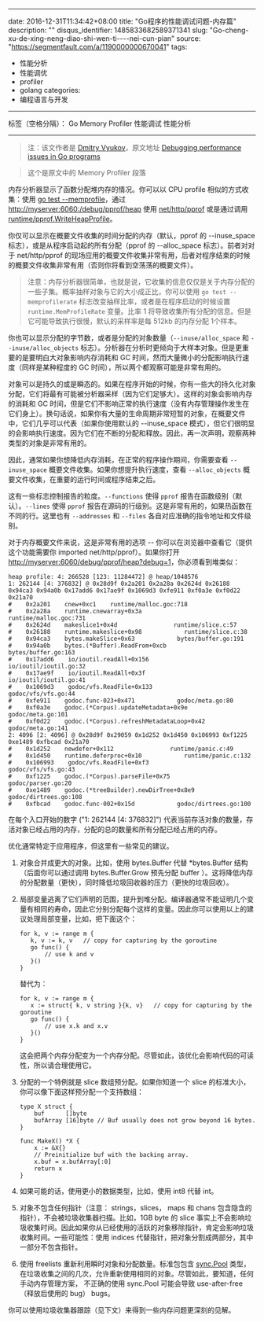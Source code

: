 
---
date: 2016-12-31T11:34:42+08:00
title: "Go程序的性能调试问题-内存篇"
description: ""
disqus_identifier: 1485833682589371341
slug: "Go-cheng-xu-de-xing-neng-diao-shi-wen-ti----nei-cun-pian"
source: "https://segmentfault.com/a/1190000000670041"
tags: 
- 性能分析 
- 性能调优 
- profiler 
- golang 
categories:
- 编程语言与开发
---

标签（空格分隔）： Go Memory Profiler 性能调试 性能分析

------------------------------------------------------------------------

> 注：该文作者是 [Dmitry
> Vyukov](https://software.intel.com/en-us/user/347692)，原文地址
> [Debugging performance issues in Go
> programs](https://software.intel.com/en-us/blogs/2014/05/10/debugging-performance-issues-in-go-programs)

> 这个是原文中的 Memory Profiler 段落

内存分析器显示了函数分配堆内存的情况。你可以以 CPU profile
相似的方式收集：使用 [go test
--memprofile](http://golang.org/cmd/go/#hdr-Description_of_testing_flags)，通过
[http://myserver:6060:/debug/pprof/heap](http://myserver:6060:/debug/pprof/heap)
使用 [net/http/pprof](http://golang.org/pkg/net/http/pprof) 或是通过调用
[runtime/pprof.WriteHeapProfile](http://golang.org/pkg/runtime/pprof/#WriteHeapProfile)。

你仅可以显示在概要文件收集的时间分配的内存（默认，pprof 的
--inuse\_space 标志），或是从程序启动起的所有分配（pprof 的
--alloc\_space 标志）。前者对对于 net/http/pprof
的现场应用的概要文件收集非常有用，后者对程序结束的时候的概要文件收集非常有用（否则你将看到空荡荡的概要文件）。

> 注意：内存分析器很简单，也就是说，它收集的信息仅仅是关于内存分配的一些子集。概率抽样对象与它的大小成正比，你可以使用
> `go test --memprofilerate`
> 标志改变抽样比率，或者是在程序启动的时候设置 `runtime.MemProfileRate`
> 变量。比率 1
> 将导致收集所有分配的信息。但是它可能导致执行很慢，默认的采样率是每
> 512kb 的内存分配 1个样本。

你也可以显示分配的字节数，或者是分配的对象数量（`--inuse/alloc_space` 和
`--inuse/alloc_objects`
标志）。分析器在分析时更倾向于大样本对象。但是更重要的是要明白大对象影响内存消耗和
GC 时间，然而大量微小的分配影响执行速度（同样是某种程度的 GC
时间），所以两个都观察可能是非常有用的。

对象可以是持久的或是瞬态的。如果在程序开始的时候，你有一些大的持久化对象分配，它们将最有可能被分析器采样（因为它们足够大）。这样的对象会影响内存的消耗和
GC
时间，但是它们不影响正常的执行速度（没有内存管理操作发生在它们身上）。换句话说，如果你有大量的生命周期非常短暂的对象，在概要文件中，它们几乎可以代表（如果你使用默认的
--inuse\_space
模式），但它们很明显的会影响执行速度。因为它们在不断的分配和释放。因此，再一次声明，观察两种类型的对象是非常有用的。

因此，通常如果你想降低内存消耗，在正常的程序操作期间，你需要查看
`--inuse_space` 概要文件收集。如果你想提升执行速度，查看
`--alloc_objects` 概要文件收集，在重要的运行时间或程序结束之后。

这有一些标志控制报告的粒度。`--functions` 使得 `pprof`
报告在函数级别（默认）。`--lines` 使得 `pprof`
报告在源码的行级别。这是非常有用的，如果热函数在不同的行。这里也有
`--addresses` 和 `--files` 各自对应准确的指令地址和文件级别。

对于内存概要文件来说，这是非常有用的选项 --
你可以在浏览器中查看它（提供这个功能需要你 imported
net/http/pprof）。如果你打开
<http://myserver:6060/debug/pprof/heap?debug=1>，你必须看到堆类似：

    heap profile: 4: 266528 [123: 11284472] @ heap/1048576
    1: 262144 [4: 376832] @ 0x28d9f 0x2a201 0x2a28a 0x2624d 0x26188 0x94ca3 0x94a0b 0x17add6 0x17ae9f 0x1069d3 0xfe911 0xf0a3e 0xf0d22 0x21a70
    #    0x2a201    cnew+0xc1    runtime/malloc.goc:718
    #    0x2a28a    runtime.cnewarray+0x3a            runtime/malloc.goc:731
    #    0x2624d    makeslice1+0x4d                runtime/slice.c:57
    #    0x26188    runtime.makeslice+0x98            runtime/slice.c:38
    #    0x94ca3    bytes.makeSlice+0x63            bytes/buffer.go:191
    #    0x94a0b    bytes.(*Buffer).ReadFrom+0xcb        bytes/buffer.go:163
    #    0x17add6    io/ioutil.readAll+0x156            io/ioutil/ioutil.go:32
    #    0x17ae9f    io/ioutil.ReadAll+0x3f            io/ioutil/ioutil.go:41
    #    0x1069d3    godoc/vfs.ReadFile+0x133            godoc/vfs/vfs.go:44
    #    0xfe911    godoc.func·023+0x471            godoc/meta.go:80
    #    0xf0a3e    godoc.(*Corpus).updateMetadata+0x9e        godoc/meta.go:101
    #    0xf0d22    godoc.(*Corpus).refreshMetadataLoop+0x42    godoc/meta.go:141
    2: 4096 [2: 4096] @ 0x28d9f 0x29059 0x1d252 0x1d450 0x106993 0xf1225 0xe1489 0xfbcad 0x21a70
    #    0x1d252    newdefer+0x112                runtime/panic.c:49
    #    0x1d450    runtime.deferproc+0x10            runtime/panic.c:132
    #    0x106993    godoc/vfs.ReadFile+0xf3            godoc/vfs/vfs.go:43
    #    0xf1225    godoc.(*Corpus).parseFile+0x75        godoc/parser.go:20
    #    0xe1489    godoc.(*treeBuilder).newDirTree+0x8e9    godoc/dirtrees.go:108
    #    0xfbcad    godoc.func·002+0x15d            godoc/dirtrees.go:100

在每个入口开始的数字 ("1: 262144 \[4: 376832\]")
代表当前存活对象的数量，存活对象已经占用的内存，分配的总的数量和所有分配已经占用的内存。

优化通常特定于应用程序，但这里有一些常见的建议。

1.  对象合并成更大的对象。比如，使用 bytes.Buffer 代替 \*bytes.Buffer
    结构（后面你可以通过调用 bytes.Buffer.Grow 预先分配 buffer
    ）。这将降低内存的分配数量（更快），同时降低垃圾回收器的压力（更快的垃圾回收）。
2.  局部变量逃离了它们声明的范围，提升到堆分配。编译器通常不能证明几个变量有相同的寿命，因此它分别分配每个这样的变量。因此你可以使用以上的建议处理局部变量，比如，把下面这个：

        for k, v := range m {
           k, v := k, v   // copy for capturing by the goroutine
           go func() {
               // use k and v
           }()
        }

    替代为：

        for k, v := range m {
           x := struct{ k, v string }{k, v}   // copy for capturing by the goroutine
           go func() {
               // use x.k and x.v
           }()
        }

    这会把两个内存分配变为一个内存分配。尽管如此，该优化会影响代码的可读性，所以请合理使用它。

3.  分配的一个特例就是 slice 数组预分配。如果你知道一个 slice
    的标准大小，你可以像下面这样预分配一个支持数组：

        type X struct {
            buf      []byte
            bufArray [16]byte // Buf usually does not grow beyond 16 bytes.
        }

        func MakeX() *X {
            x := &X{}
            // Preinitialize buf with the backing array.
            x.buf = x.bufArray[:0]
            return x
        }

4.  如果可能的话，使用更小的数据类型，比如，使用 int8 代替 int。
5.  对象不包含任何指针（注意： strings，slices， maps 和 chans
    包含隐含的指针），不会被垃圾收集器扫描。比如，1GB byte 的 slice
    事实上不会影响垃圾收集时间。因此如果你从已经使用的活跃的对象移除指针，肯定会影响垃圾收集时间。一些可能性：使用
    indices 代替指针，把对象分割成两部分，其中一部分不包含指针。
6.  使用 freelists 重新利用瞬时对象和分配数量。标准包包含
    [sync.Pool](http://tip.golang.org/pkg/sync/#Pool)
    类型，在垃圾收集之间的几次，允许重新使用相同的对象。尽管如此，要知道，任何手动内存管理方案，
    不正确的使用 sync.Pool 可能会导致 use-after-free（释放后使用的 bug）
    bugs。

你可以使用垃圾收集器跟踪（见下文）来得到一些内存问题更深刻的见解。

